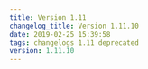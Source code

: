 ```yaml
---
title: Version 1.11
changelog_title: Version 1.11.10
date: 2019-02-25 15:39:58 
tags: changelogs 1.11 deprecated
version: 1.11.10
---
```

<script src="https://gist.github.com/spinnaker-release/5cbb402297feb85f82482a73e9428967.js"/>